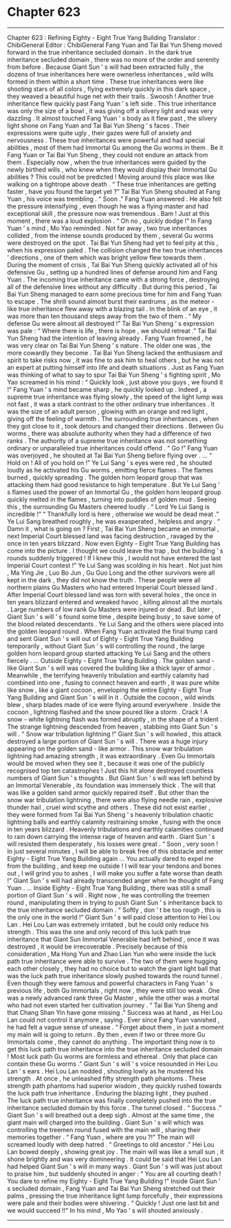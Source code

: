 
# Chapter 623


---

Chapter 623 : Refining Eighty - Eight True Yang Building
Translator :
ChibiGeneral
Editor :
ChibiGeneral
Fang Yuan and Tai Bai Yun Sheng moved forward in the true inheritance secluded domain .
In the dark true inheritance secluded domain , there was no more of the order and serenity from before .
Because Giant Sun ’ s will had been extracted fully , the dozens of true inheritances here were ownerless inheritances , wild wills formed in them within a short time .
These true inheritances were like shooting stars of all colors , flying extremely quickly in this dark space , they weaved a beautiful huge net with their trails .
Swoosh !
Another true inheritance flew quickly past Fang Yuan ’ s left side .
This true inheritance was only the size of a bowl , it was giving off a silvery light and was very dazzling .
It almost touched Fang Yuan ’ s body as it flew past , the silvery light shone on Fang Yuan and Tai Bai Yun Sheng ’ s faces .
Their expressions were quite ugly , their gazes were full of anxiety and nervousness .
These true inheritances were powerful and had special abilities , most of them had Immortal Gu among the Gu worms in them . Be it Fang Yuan or Tai Bai Yun Sheng , they could not endure an attack from them .
Especially now , when the true inheritances were guided by the newly birthed wills , who knew when they would display their Immortal Gu abilities ?
This could not be predicted !
Moving around this place was like walking on a tightrope above death .
“ These true inheritances are getting faster , have you found the target yet ?” Tai Bai Yun Sheng shouted at Fang Yuan , his voice was trembling .
“ Soon .” Fang Yuan answered .
He also felt the pressure intensifying , even though he was a flying master and had exceptional skill , the pressure now was tremendous .
Bam !
Just at this moment , there was a loud explosion .
“ Oh no , quickly dodge !” In Fang Yuan ’ s mind , Mo Yao reminded .
Not far away , two true inheritances collided , from the intense sounds produced by them , several Gu worms were destroyed on the spot .
Tai Bai Yun Sheng had yet to feel pity at this , when his expression paled .
The collision changed the two true inheritances ’ directions , one of them which was bright yellow flew towards them .
During the moment of crisis , Tai Bai Yun Sheng quickly activated all of his defensive Gu , setting up a hundred lines of defense around him and Fang Yuan .
The incoming true inheritance came with a strong force , destroying all of the defensive lines without any difficulty .
But during this period , Tai Bai Yun Sheng managed to earn some precious time for him and Fang Yuan to escape .
The shrill sound almost burst their eardrums , as the meteor - like true inheritance flew away with a blazing tail .
In the blink of an eye , it was more than ten thousand steps away from the two of them .
“ My defense Gu were almost all destroyed !” Tai Bai Yun Sheng ’ s expression was pale : “ Where there is life , there is hope , we should retreat .”
Tai Bai Yun Sheng had the intention of leaving already .
Fang Yuan frowned , he was very clear on Tai Bai Yun Sheng ’ s nature .
The older one was , the more cowardly they become .
Tai Bai Yun Sheng lacked the enthusiasm and spirit to take risks now , it was fine to ask him to heal others , but he was not an expert at putting himself into life and death situations .
Just as Fang Yuan was thinking of what to say to spur Tai Bai Yun Sheng ’ s fighting spirit , Mo Yao screamed in his mind : “ Quickly look , just above you guys , we found it !”
Fang Yuan ’ s mind became sharp , he quickly looked up .
Indeed , a supreme true inheritance was flying slowly , the speed of the light lump was not fast , it was a stark contrast to the other ordinary true inheritances .
It was the size of an adult person , glowing with an orange and red light , giving off the feeling of warmth .
The surrounding true inheritances , when they got close to it , took detours and changed their directions .
Between Gu worms , there was absolute authority when they had a difference of two ranks .
The authority of a supreme true inheritance was not something ordinary or unparalleled true inheritances could offend .
“ Go !” Fang Yuan was overjoyed , he shouted at Tai Bai Yun Sheng before flying over .
…
“ Hold on ! All of you hold on !” Ye Lui Sang ’ s eyes were red , he shouted loudly as he activated his Gu worms , emitting fierce flames .
The flames burned , quickly spreading .
The golden horn leopard group that was attacking them had good resistance to high temperature . But Ye Lui Sang ’ s flames used the power of an Immortal Gu , the golden horn leopard group quickly melted in the flames , turning into puddles of golden mud .
Seeing this , the surrounding Gu Masters cheered loudly .
“ Lord Ye Lui Sang is incredible !”
“ Thankfully lord is here , otherwise we would be dead meat .”
Ye Lui Sang breathed roughly , he was exasperated , helpless and angry .
“ Damn it , what is going on ? First , Tai Bai Yun Sheng became an immortal , next Imperial Court blessed land was facing destruction , ravaged by the once in ten years blizzard . Now even Eighty - Eight True Yang Building has come into the picture . I thought we could leave the trap , but the building ’ s rounds suddenly triggered ! If I knew this , I would not have entered the last Imperial Court contest !”
Ye Lui Sang was scolding in his heart .
Not just him , Ma Ying Jie , Luo Bo Jun , Gu Guo Long and the other survivors were all kept in the dark , they did not know the truth .
These people were all northern plains Gu Masters who had entered Imperial Court blessed land .
After Imperial Court blessed land was torn with several holes , the once in ten years blizzard entered and wreaked havoc , killing almost all the mortals . Large numbers of low rank Gu Masters were injured or dead .
But later , Giant Sun ’ s will ’ s found some time , despite being busy , to save some of the blood related descendants .
Ye Lui Sang and the others were placed into the golden leopard round .
When Fang Yuan activated the final trump card and sent Giant Sun ’ s will out of Eighty - Eight True Yang Building temporarily , without Giant Sun ’ s will controlling the round , the large golden horn leopard group started attacking Ye Lui Sang and the others fiercely .
…
Outside Eighty - Eight True Yang Building .
The golden sand - like Giant Sun ’ s will was covered the building like a thick layer of armor .
Meanwhile , the terrifying heavenly tribulation and earthly calamity had combined into one , fusing to connect heaven and earth , it was pure white like snow , like a giant cocoon , enveloping the entire Eighty - Eight True Yang Building and Giant Sun ’ s will in it .
Outside the cocoon , wild winds blew , sharp blades made of ice were flying around everywhere . Inside the cocoon , lightning flashed and the snow poured like a storm .
Crack !
A snow - white lightning flash was formed abruptly , in the shape of a trident .
The strange lightning descended from heaven , stabbing into Giant Sun ’ s will .
“ Snow war tribulation lightning !”
Giant Sun ’ s will howled , this attack destroyed a large portion of Giant Sun ’ s will . There was a huge injury appearing on the golden sand - like armor .
This snow war tribulation lightning had amazing strength , it was extraordinary . Even Gu Immortals would be moved when they see it , because it was one of the publicly recognised top ten catastrophes !
Just this hit alone destroyed countless numbers of Giant Sun ’ s thoughts .
But Giant Sun ’ s will was left behind by an Immortal Venerable , its foundation was immensely thick . The will that was like a golden sand armor quickly repaired itself .
But other than the snow war tribulation lightning , there were also flying needle rain , explosive thunder hail , cruel wind scythe and others .
These did not exist earlier , they were formed from Tai Bai Yun Sheng ’ s heavenly tribulation chaotic lightning balls and earthly calamity restraining smoke , fusing with the once in ten years blizzard .
Heavenly tribulations and earthly calamities continued to rain down carrying the intense rage of heaven and earth .
Giant Sun ’ s will resisted them desperately , his losses were great .
“ Soon , very soon ! In just several minutes , I will be able to break free of this obstacle and enter Eighty - Eight True Yang Building again … You actually dared to expel me from the building , and keep me outside ! I will tear your tendons and bones out , I will grind you to ashes , I will make you suffer a fate worse than death !” Giant Sun ’ s will had already transcended anger when he thought of Fang Yuan .
…
Inside Eighty - Eight True Yang Building , there was still a small portion of Giant Sun ’ s will .
Right now , he was controlling the treemen round , manipulating them in trying to push Giant Sun ’ s inheritance back to the true inheritance secluded domain .
“ Softly , don ’ t be too rough , this is the only one in the world !” Giant Sun ’ s will paid close attention to Hei Lou Lan .
Hei Lou Lan was extremely irritated , but he could only reduce his strength .
This was the one and only record of this luck path true inheritance that Giant Sun Immortal Venerable had left behind , once it was destroyed , it would be irrecoverable .
Precisely because of this consideration , Ma Hong Yun and Zhao Lian Yun who were inside the luck path true inheritance were able to survive .
The two of them were hugging each other closely , they had no choice but to watch the giant light ball that was the luck path true inheritance slowly pushed towards the round tunnel .
Even though they were famous and powerful characters in Fang Yuan ’ s previous life , both Gu Immortals , right now , they were still too weak .
One was a newly advanced rank three Gu Master , while the other was a mortal who had not even started her cultivation journey .
“ Tai Bai Yun Sheng and that Chang Shan Yin have gone missing .” Success was at hand , as Hei Lou Lan could not control it anymore , saying .
Ever since Fang Yuan vanished , he had felt a vague sense of unease .
“ Forget about them , in just a moment my main will is going to return . By then , even if two or three more Gu Immortals come , they cannot do anything . The important thing now is to get this luck path true inheritance into the true inheritance secluded domain ! Most luck path Gu worms are formless and ethereal . Only that place can contain these Gu worms .” Giant Sun ’ s will ’ s voice resounded in Hei Lou Lan ’ s ears .
Hei Lou Lan nodded , shouting lowly as he mustered his strength .
At once , he unleashed fifty strength path phantoms .
These strength path phantoms had superior wisdom , they quickly rushed towards the luck path true inheritance . Enduring the blazing light , they pushed .
The luck path true inheritance was finally completely pushed into the true inheritance secluded domain by this force .
The tunnel closed .
“ Success .” Giant Sun ’ s will breathed out a deep sigh .
Almost at the same time , the giant main will charged into the building .
Giant Sun ’ s will which was controlling the treemen round fused with the main will , sharing their memories together .
“ Fang Yuan , where are you ?!” The main will screamed loudly with deep hatred .
“ Greetings to old ancestor .” Hei Lou Lan bowed deeply , showing great joy .
The main will was like a small sun , it shone brightly and was very domineering .
It could be said that Hei Lou Lan had helped Giant Sun ’ s will in many ways .
Giant Sun ’ s will was just about to praise him , but suddenly shouted in anger : ” You are all courting death ! You dare to refine my Eighty - Eight True Yang Building !”
Inside Giant Sun ’ s secluded domain , Fang Yuan and Tai Bai Yun Sheng stretched out their palms , pressing the true inheritance light lump forcefully , their expressions were pale and their bodies were shivering .
“ Quickly ! Just one last bit and we would succeed !!” In his mind , Mo Yao ’ s will shouted anxiously .

---


